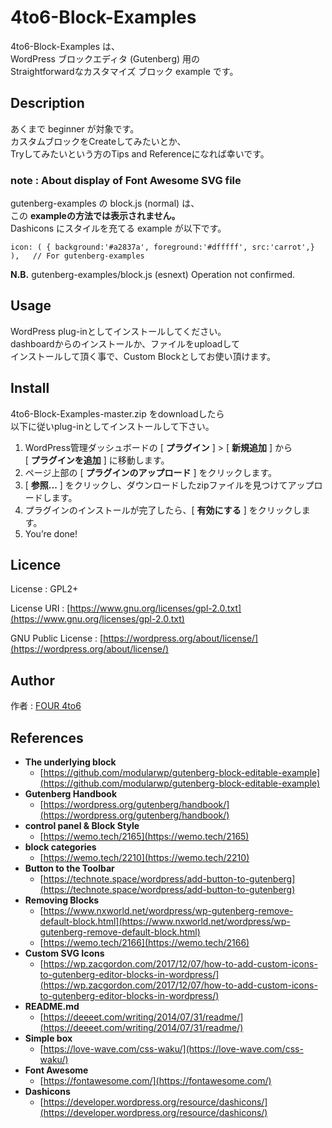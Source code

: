 4to6-Block-Examples
===
4to6-Block-Examples は、  
WordPress ブロックエディタ (Gutenberg) 用の  
Straightforwardなカスタマイズ ブロック example です。

## Description
あくまで beginner が対象です。  
カスタムブロックをCreateしてみたいとか、  
Tryしてみたいという方のTips and Referenceになれば幸いです。  

### note : About display of Font Awesome SVG file 
gutenberg-examples の block.js (normal) は、  
この **exampleの方法では表示されません。**    
Dashicons にスタイルを充てる example が以下です。
```
icon: ( { background:'#a2837a', foreground:'#dfffff', src:'carrot',} ),   // For gutenberg-examples
```
**N.B.** gutenberg-examples/block.js (esnext) Operation not confirmed. 
## Usage
WordPress plug-inとしてインストールしてください。  
dashboardからのインストールか、ファイルをuploadして  
インストールして頂く事で、Custom Blockとしてお使い頂けます。

## Install
4to6-Block-Examples-master.zip をdownloadしたら  
以下に従いplug-inとしてインストールして下さい。
1. WordPress管理ダッシュボードの [ **プラグイン** ] > [ **新規追加** ] から  
[ **プラグインを追加** ] に移動します。
1. ページ上部の [ **プラグインのアップロード** ] をクリックします。
1. [ **参照...** ] をクリックし、ダウンロードしたzipファイルを見つけてアップロードします。
1. プラグインのインストールが完了したら、[ **有効にする** ] をクリックします。
1. You’re done!

## Licence
License : GPL2+

License URI : [https://www.gnu.org/licenses/gpl-2.0.txt](https://www.gnu.org/licenses/gpl-2.0.txt)   

GNU Public License : [https://wordpress.org/about/license/](https://wordpress.org/about/license/) 

## Author

作者 : [FOUR 4to6](https://github.com/four4to6)

## References
- **The underlying block**
  - [https://github.com/modularwp/gutenberg-block-editable-example](https://github.com/modularwp/gutenberg-block-editable-example)
- **Gutenberg Handbook**
  - [https://wordpress.org/gutenberg/handbook/](https://wordpress.org/gutenberg/handbook/)
- **control panel & Block Style**
  - [https://wemo.tech/2165](https://wemo.tech/2165)
- **block categories**
  - [https://wemo.tech/2210](https://wemo.tech/2210)
- **Button to the Toolbar**
  - [https://technote.space/wordpress/add-button-to-gutenberg](https://technote.space/wordpress/add-button-to-gutenberg)
- **Removing Blocks**
  - [https://www.nxworld.net/wordpress/wp-gutenberg-remove-default-block.html](https://www.nxworld.net/wordpress/wp-gutenberg-remove-default-block.html)
  - [https://wemo.tech/2166](https://wemo.tech/2166)
- **Custom SVG Icons**
  - [https://wp.zacgordon.com/2017/12/07/how-to-add-custom-icons-to-gutenberg-editor-blocks-in-wordpress/](https://wp.zacgordon.com/2017/12/07/how-to-add-custom-icons-to-gutenberg-editor-blocks-in-wordpress/)
- **README.md**
  - [https://deeeet.com/writing/2014/07/31/readme/](https://deeeet.com/writing/2014/07/31/readme/)
- **Simple box**
  - [https://love-wave.com/css-waku/](https://love-wave.com/css-waku/)
- **Font Awesome**
  - [https://fontawesome.com/](https://fontawesome.com/)
- **Dashicons**
  - [https://developer.wordpress.org/resource/dashicons/](https://developer.wordpress.org/resource/dashicons/)
